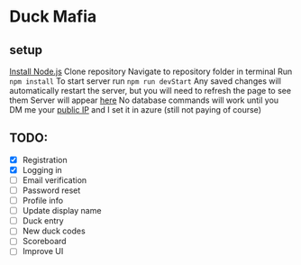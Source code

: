 # Duck Mafia

## setup
[Install Node.js](https://nodejs.org/en/download/)
Clone repository
Navigate to repository folder in terminal
Run `npm install`
To start server run `npm run devStart`
Any saved changes will automatically restart the server, but you will need to refresh the page to see them
Server will appear [here](http://localhost:3000/)
No database commands will work until you DM me your [public IP](https://www.whatismyip.com/) and I set it in azure (still not paying of course)

## TODO:
- [x] Registration
- [x] Logging in
- [ ] Email verification
- [ ] Password reset
- [ ] Profile info
- [ ] Update display name
- [ ] Duck entry
- [ ] New duck codes
- [ ] Scoreboard
- [ ] Improve UI
